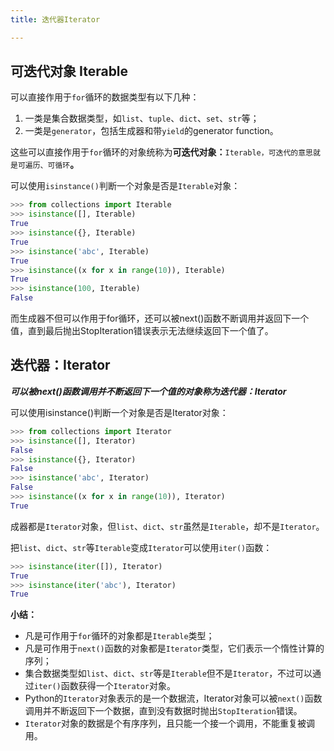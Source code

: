 ```yaml
---
title: 迭代器Iterator

---
```


## 可迭代对象 Iterable

可以直接作用于`for`循环的数据类型有以下几种：

1. 一类是集合数据类型，如`list`、`tuple`、`dict`、`set`、`str`等；
2. 一类是`generator`，包括生成器和带`yield`的generator function。

这些可以直接作用于`for`循环的对象统称为**可迭代对象：**`Iterable，可迭代的意思就是可遍历、可循环`**。**

可以使用`isinstance()`判断一个对象是否是`Iterable`对象：

```python
>>> from collections import Iterable
>>> isinstance([], Iterable)
True
>>> isinstance({}, Iterable)
True
>>> isinstance('abc', Iterable)
True
>>> isinstance((x for x in range(10)), Iterable)
True
>>> isinstance(100, Iterable)
False
```

而生成器不但可以作用于for循环，还可以被next()函数不断调用并返回下一个值，直到最后抛出StopIteration错误表示无法继续返回下一个值了。

## 迭代器：Iterator

***可以被next()函数调用并不断返回下一个值的对象称为迭代器：Iterator***

可以使用isinstance()判断一个对象是否是Iterator对象：

````python
>>> from collections import Iterator
>>> isinstance([], Iterator)
False
>>> isinstance({}, Iterator)
False
>>> isinstance('abc', Iterator)
False
>>> isinstance((x for x in range(10)), Iterator)
True
````

成器都是`Iterator`对象，但`list`、`dict`、`str`虽然是`Iterable`，却不是`Iterator`。

把`list`、`dict`、`str`等`Iterable`变成`Iterator`可以使用`iter()`函数：

```python
>>> isinstance(iter([]), Iterator)
True
>>> isinstance(iter('abc'), Iterator)
True
```

**小结：**

- 凡是可作用于`for`循环的对象都是`Iterable`类型；
- 凡是可作用于`next()`函数的对象都是`Iterator`类型，它们表示一个惰性计算的序列；
- 集合数据类型如`list`、`dict`、`str`等是`Iterable`但不是`Iterator`，不过可以通过`iter()`函数获得一个`Iterator`对象。
- Python的`Iterator`对象表示的是一个数据流，Iterator对象可以被`next()`函数调用并不断返回下一个数据，直到没有数据时抛出`StopIteration`错误。
- `Iterator`对象的数据是个有序序列，且只能一个接一个调用，不能重复被调用。

